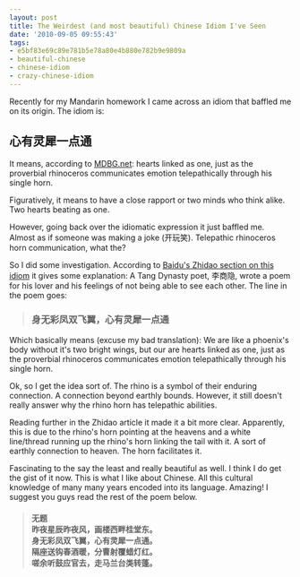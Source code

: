 ```yaml
---
layout: post
title: The Weirdest (and most beautiful) Chinese Idiom I've Seen
date: '2010-09-05 09:55:43'
tags:
- e5bf83e69c89e781b5e78a80e4b880e782b9e9809a
- beautiful-chinese
- chinese-idiom
- crazy-chinese-idiom
---
```


Recently for my Mandarin homework I came across an idiom that baffled me on its origin. The idiom is:
<h2>心有灵犀一点通</h2>
It means, according to <a href="http://mdbg.net">MDBG.net</a>: hearts linked as one, just as the proverbial rhinoceros communicates emotion telepathically through his single horn.

Figuratively, it means to have a close rapport or two minds who think alike. Two hearts beating as one.

However, going back over the idiomatic expression it just baffled me. Almost as if someone was making a joke (开玩笑). Telepathic rhinoceros horn communication, what the?

So I did some investigation. According to <a href="http://zhidao.baidu.com/question/198804">Baidu's Zhidao section on this idiom</a> it gives some explanation: A Tang Dynasty poet, 李商隐, wrote a poem for his lover and his feelings of not being able to see each other. The line in the poem goes:
<blockquote><h3>身无彩凤双飞翼，心有灵犀一点通</h3></blockquote>
Which basically means (excuse my bad translation): We are like a phoenix's body without it's two bright wings, but our are hearts linked as one, just as the proverbial rhinoceros communicates emotion telepathically through his single horn.

Ok, so I get the idea sort of. The rhino is a symbol of their enduring connection. A connection beyond earthly bounds. However, it still doesn't really answer why the rhino horn has telepathic abilities.

Reading further in the Zhidao article it made it a bit more clear. Apparently, this is due to the rhino's horn pointing at the heavens and a white line/thread running up the rhino's horn linking the tail with it. A sort of earthly connection to heaven. The horn facilitates it.

Fascinating to the say the least and really beautiful as well. I think I do get the gist of it now. This is what I like about Chinese. All this cultural knowledge of many many years encoded into its language. Amazing! I suggest you guys read the rest of the poem below.

<blockquote><h4>无题<br>昨夜星辰昨夜风，画楼西畔桂堂东。<br>身无彩凤双飞翼，心有灵犀一点通。<br>隔座送钩春酒暖，分曹射覆蜡灯红。<br>嗟余听鼓应官去，走马兰台类转蓬。</h4> </blockquote>


